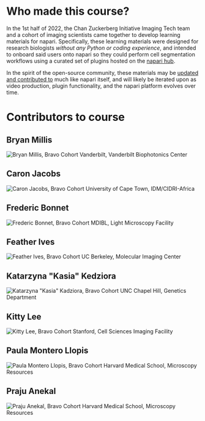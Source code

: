 # Who made this course?

In the 1st half of 2022, the Chan Zuckerberg Initiative Imaging Tech team and a cohort of imaging scientists came together to develop learning materials for napari. Specifically, these learning materials were designed for research biologists *without any Python or coding experience*, and intended to onboard said users onto napari so they could perform cell segmentation workflows using a curated set of plugins hosted on the [napari hub](https://www.napari-hub.org).  

In the spirit of the open-source community, these materials may be [updated and contributed to](https://github.com/chanzuckerberg/napari-segmentation-workshop) much like napari itself, and will likely be iterated upon as video production, plugin functionality, and the napari platform evolves over time. 

# Contributors to course

## Bryan Millis
![Bryan Millis, Bravo Cohort](images/bryan.png)
Vanderbilt, Vanderbilt Biophotonics Center

## Caron Jacobs
![Caron Jacobs, Bravo Cohort](images/caron.png)
University of Cape Town, IDM/CIDRI-Africa

## Frederic Bonnet
![Frederic Bonnet, Bravo Cohort](images/frederic.png)
MDIBL, Light Microscopy Facility 

## Feather Ives
![Feather Ives, Bravo Cohort](images/feather.png)
UC Berkeley, Molecular Imaging Center

## Katarzyna "Kasia" Kedziora
![Katarzyna "Kasia" Kadziora, Bravo Cohort](images/kasia.png)
UNC Chapel Hill, Genetics Department

## Kitty Lee
![Kitty Lee, Bravo Cohort](images/kitty2.png)
Stanford, Cell Sciences Imaging Facility

## Paula Montero Llopis
![Paula Montero Llopis, Bravo Cohort](images/paula.png)
Harvard Medical School, Microscopy Resources

## Praju Anekal
![Praju Anekal, Bravo Cohort](images/praju.png)
Harvard Medical School, Microscopy Resources
